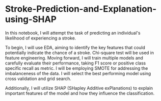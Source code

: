# Stroke-Prediction-and-Explanation-using-SHAP
In this notebook, I will attempt the task of predicting an individual's likelihood of experiencing a stroke.

To begin, I will use EDA, aiming to identify the key features that could potentially indicate the chance of a stroke. 
Chi-square test will be used in feature engineering.
Moving forward, I will train multiple models and carefully evaluate their performance, taking F1 score or positive class   
specific recall as metric. I will be employing SMOTE for addressing the imbalanceness of the data. I will select the best 
performing model using cross validation and grid search.

Additionally, I will utilize SHAP (SHapley Additive exPlanations) to explain important features of the model and how 
they influence the classification.
